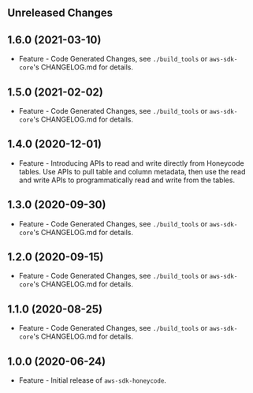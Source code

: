 Unreleased Changes
------------------

1.6.0 (2021-03-10)
------------------

* Feature - Code Generated Changes, see `./build_tools` or `aws-sdk-core`'s CHANGELOG.md for details.

1.5.0 (2021-02-02)
------------------

* Feature - Code Generated Changes, see `./build_tools` or `aws-sdk-core`'s CHANGELOG.md for details.

1.4.0 (2020-12-01)
------------------

* Feature - Introducing APIs to read and write directly from Honeycode tables. Use APIs to pull table and column metadata, then use the read and write APIs to programmatically read and write from the tables.

1.3.0 (2020-09-30)
------------------

* Feature - Code Generated Changes, see `./build_tools` or `aws-sdk-core`'s CHANGELOG.md for details.

1.2.0 (2020-09-15)
------------------

* Feature - Code Generated Changes, see `./build_tools` or `aws-sdk-core`'s CHANGELOG.md for details.

1.1.0 (2020-08-25)
------------------

* Feature - Code Generated Changes, see `./build_tools` or `aws-sdk-core`'s CHANGELOG.md for details.

1.0.0 (2020-06-24)
------------------

* Feature - Initial release of `aws-sdk-honeycode`.

